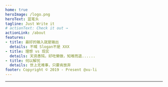 ```yaml
---
home: true
heroImage: /logo.png
heroText: 蓝笔头
tagline: Just Write it
# actionText: Check it out →
actionLink: /about
features:
- title: 最好的输入就是输出
  details: 不喊 Slogan不是 XXX
- title: 理想 vs 现实
  details: 天资愚钝，好吃懒做，知难而退......
- title: 何以解忧
  details: 世上无难事，只要肯放弃
footer: Copyright © 2019 - Present @xu-li
---
```


---
<count-down deadline="2020-01-01"/>
